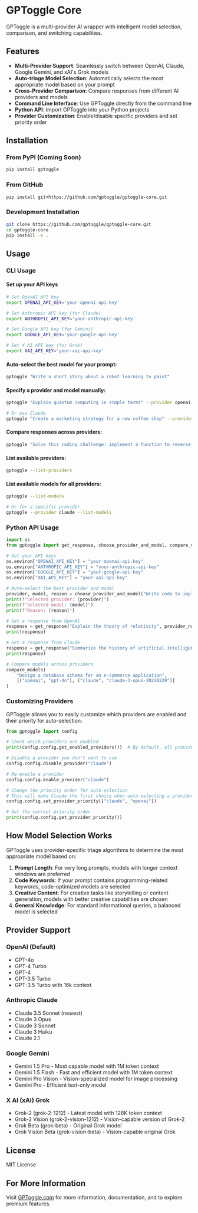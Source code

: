 # GPToggle Core

GPToggle is a multi-provider AI wrapper with intelligent model selection, comparison, and switching capabilities.

## Features

- **Multi-Provider Support**: Seamlessly switch between OpenAI, Claude, Google Gemini, and xAI's Grok models
- **Auto-triage Model Selection**: Automatically selects the most appropriate model based on your prompt
- **Cross-Provider Comparison**: Compare responses from different AI providers and models
- **Command Line Interface**: Use GPToggle directly from the command line
- **Python API**: Import GPToggle into your Python projects
- **Provider Customization**: Enable/disable specific providers and set priority order

## Installation

### From PyPI (Coming Soon)

```bash
pip install gptoggle
```

### From GitHub

```bash
pip install git+https://github.com/gptoggle/gptoggle-core.git
```

### Development Installation

```bash
git clone https://github.com/gptoggle/gptoggle-core.git
cd gptoggle-core
pip install -e .
```

## Usage

### CLI Usage

#### Set up your API keys

```bash
# Set OpenAI API key
export OPENAI_API_KEY='your-openai-api-key'

# Set Anthropic API key (for Claude)
export ANTHROPIC_API_KEY='your-anthropic-api-key'

# Set Google API key (for Gemini)
export GOOGLE_API_KEY='your-google-api-key'

# Set X AI API key (for Grok)
export XAI_API_KEY='your-xai-api-key'
```

#### Auto-select the best model for your prompt:

```bash
gptoggle "Write a short story about a robot learning to paint"
```

#### Specify a provider and model manually:

```bash
gptoggle "Explain quantum computing in simple terms" --provider openai --model gpt-4o

# Or use Claude
gptoggle "Create a marketing strategy for a new coffee shop" --provider claude --model claude-3-opus-20240229
```

#### Compare responses across providers:

```bash
gptoggle "Solve this coding challenge: implement a function to reverse a linked list" --compare openai:gpt-4o,claude:claude-3-opus-20240229
```

#### List available providers:

```bash
gptoggle --list-providers
```

#### List available models for all providers:

```bash
gptoggle --list-models

# Or for a specific provider
gptoggle --provider claude --list-models
```

### Python API Usage

```python
import os
from gptoggle import get_response, choose_provider_and_model, compare_models, config

# Set your API keys
os.environ["OPENAI_API_KEY"] = "your-openai-api-key"
os.environ["ANTHROPIC_API_KEY"] = "your-anthropic-api-key"
os.environ["GOOGLE_API_KEY"] = "your-google-api-key" 
os.environ["XAI_API_KEY"] = "your-xai-api-key"

# Auto-select the best provider and model
provider, model, reason = choose_provider_and_model("Write code to implement a binary search tree in Python")
print(f"Selected provider: {provider}")
print(f"Selected model: {model}")
print(f"Reason: {reason}")

# Get a response from OpenAI
response = get_response("Explain the theory of relativity", provider_name="openai")
print(response)

# Get a response from Claude
response = get_response("Summarize the history of artificial intelligence", provider_name="claude")
print(response)

# Compare models across providers
compare_models(
    "Design a database schema for an e-commerce application", 
    [("openai", "gpt-4o"), ("claude", "claude-3-opus-20240229")]
)
```

### Customizing Providers

GPToggle allows you to easily customize which providers are enabled and their priority for auto-selection:

```python
from gptoggle import config

# Check which providers are enabled
print(config.config.get_enabled_providers())  # By default, all providers are enabled

# Disable a provider you don't want to use
config.config.disable_provider("claude")

# Re-enable a provider
config.config.enable_provider("claude")

# Change the priority order for auto-selection
# This will make Claude the first choice when auto-selecting a provider
config.config.set_provider_priority(["claude", "openai"])

# Get the current priority order
print(config.config.get_provider_priority())
```

## How Model Selection Works

GPToggle uses provider-specific triage algorithms to determine the most appropriate model based on:

1. **Prompt Length**: For very long prompts, models with longer context windows are preferred
2. **Code Keywords**: If your prompt contains programming-related keywords, code-optimized models are selected
3. **Creative Content**: For creative tasks like storytelling or content generation, models with better creative capabilities are chosen
4. **General Knowledge**: For standard informational queries, a balanced model is selected

## Provider Support

### OpenAI (Default)
- GPT-4o
- GPT-4 Turbo
- GPT-4
- GPT-3.5 Turbo
- GPT-3.5 Turbo with 16k context

### Anthropic Claude
- Claude 3.5 Sonnet (newest)
- Claude 3 Opus
- Claude 3 Sonnet
- Claude 3 Haiku
- Claude 2.1

### Google Gemini
- Gemini 1.5 Pro - Most capable model with 1M token context
- Gemini 1.5 Flash - Fast and efficient model with 1M token context
- Gemini Pro Vision - Vision-specialized model for image processing
- Gemini Pro - Efficient text-only model

### X AI (xAI) Grok
- Grok-2 (grok-2-1212) - Latest model with 128K token context
- Grok-2 Vision (grok-2-vision-1212) - Vision-capable version of Grok-2
- Grok Beta (grok-beta) - Original Grok model
- Grok Vision Beta (grok-vision-beta) - Vision-capable original Grok

## License

MIT License

## For More Information

Visit [GPToggle.com](https://gptoggle.com) for more information, documentation, and to explore premium features.